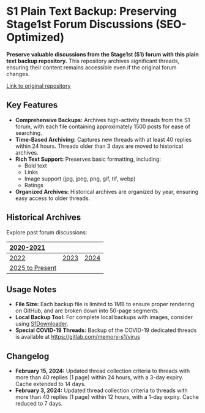 # S1 Plain Text Backup: Preserving Stage1st Forum Discussions (SEO-Optimized)

**Preserve valuable discussions from the Stage1st (S1) forum with this plain text backup repository.** This repository archives significant threads, ensuring their content remains accessible even if the original forum changes.

[Link to original repository](https://github.com/TomoeMami/S1PlainTextBackup)

## Key Features

*   **Comprehensive Backups:**  Archives high-activity threads from the S1 forum, with each file containing approximately 1500 posts for ease of searching.
*   **Time-Based Archiving:** Captures new threads with at least 40 replies within 24 hours. Threads older than 3 days are moved to historical archives.
*   **Rich Text Support:** Preserves basic formatting, including:
    *   Bold text
    *   Links
    *   Image support (jpg, jpeg, png, gif, tif, webp)
    *   Ratings
*   **Organized Archives:**  Historical archives are organized by year, ensuring easy access to older threads.

## Historical Archives

Explore past forum discussions:

| [2020-2021](https://github.com/TomoeMami/S1PlainTextArchive2021) |          |          |
| :-------------------------------------------------------------- | :------- | :------- |
| [2022](https://github.com/TomoeMami/S1PlainTextArchive2022)     | [2023](https://github.com/TomoeMami/S1PlainTextArchive2023) | [2024](https://github.com/TomoeMami/S1PlainTextArchive2024) |
| [2025 to Present](https://github.com/TomoeMami/S1PlainTextArchive2025)  |          |          |

## Usage Notes

*   **File Size:** Each backup file is limited to 1MB to ensure proper rendering on GitHub, and are broken down into 50-page segments.
*   **Local Backup Tool:** For complete local backups with images, consider using [S1Downloader](https://github.com/shuangluoxss/Stage1st-downloader).
*   **Special COVID-19 Threads:** Backup of the COVID-19 dedicated threads is available at https://gitlab.com/memory-s1/virus

## Changelog

*   **February 15, 2024:** Updated thread collection criteria to threads with more than 40 replies (1 page) within 24 hours, with a 3-day expiry. Cache extended to 14 days.
*   **February 3, 2024:** Updated thread collection criteria to threads with more than 40 replies (1 page) within 12 hours, with a 1-day expiry. Cache reduced to 7 days.